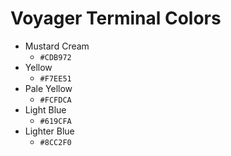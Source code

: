 # Voyager Terminal Colors
- Mustard Cream
	- `#CDB972` 
- Yellow
	- `#F7EE51`
- Pale Yellow
	- `#FCFDCA`
- Light Blue
	- `#619CFA`
- Lighter Blue
	- `#8CC2F0`